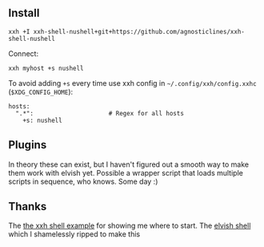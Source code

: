 ## Install
```
xxh +I xxh-shell-nushell+git+https://github.com/agnosticlines/xxh-shell-nushell
```
Connect:
```
xxh myhost +s nushell
```
To avoid adding `+s` every time use xxh config in `~/.config/xxh/config.xxhc` (`$XDG_CONFIG_HOME`):
```
hosts:
  ".*":                     # Regex for all hosts
    +s: nushell
```

## Plugins
In theory these can exist, but I haven't figured out a smooth way to make them work with elvish yet. Possible a wrapper script that loads multiple scripts in sequence, who knows. Some day :)

## Thanks
The [the xxh shell example](https://github.com/xxh/xxh-shell-example) for showing me where to start.
The [elvish shell](https://github.com/krageon/xxh-shell-elvish) which I shamelessly ripped to make this
